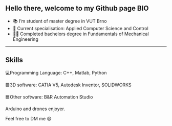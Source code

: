 Hello there, welcome to my Github page
BIO
----------------------------------------------------------------------------
- 📚 I’m student of master degree in VUT Brno
- 🌱 Current specialisation: Applied Computer Science and Control
- 🧑‍🎓 Completed bachelors degree in Fundamentals of Mechanical Engineering
----------------------------------------------------------------------------

Skills
----------------------------------------------------------------------------
💻Programming Language: C++, Matlab, Python

🟩3D software:  CATIA V5, Autodesk Inventor, SOLIDWORKS

🟦Other software: B&R Automation Studio

Arduino and drones enjoyer.

Feel free to DM me 😄
